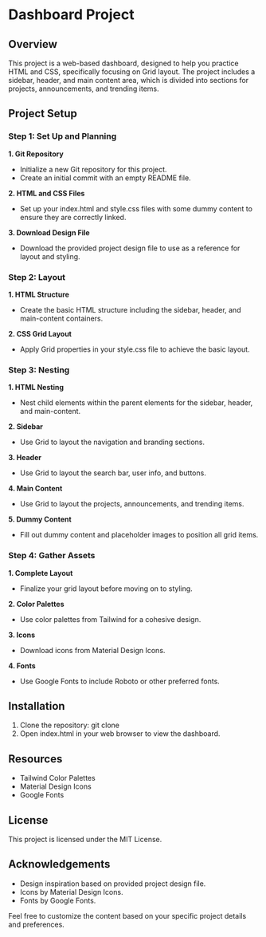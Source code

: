 # Dashboard Project
## Overview
This project is a web-based dashboard, designed to help you practice HTML and CSS, specifically focusing on Grid layout. The project includes a sidebar, header, and main content area, which is divided into sections for projects, announcements, and trending items.
## Project Setup
### Step 1: Set Up and Planning
**1. Git Repository**
+ Initialize a new Git repository for this project.
+ Create an initial commit with an empty README file.

**2. HTML and CSS Files**
+ Set up your index.html and style.css files with some dummy content to ensure they are correctly linked.

**3. Download Design File**
+ Download the provided project design file to use as a reference for layout and styling.
### Step 2: Layout
**1. HTML Structure**
+ Create the basic HTML structure including the sidebar, header, and main-content containers.

**2. CSS Grid Layout**
+ Apply Grid properties in your style.css file to achieve the basic layout.
### Step 3: Nesting
**1. HTML Nesting**
+ Nest child elements within the parent elements for the sidebar, header, and main-content.

**2. Sidebar**
+ Use Grid to layout the navigation and branding sections.

**3. Header**
+ Use Grid to layout the search bar, user info, and buttons.

**4. Main Content**
+ Use Grid to layout the projects, announcements, and trending items.

**5. Dummy Content**
+ Fill out dummy content and placeholder images to position all grid items.
### Step 4: Gather Assets
**1. Complete Layout**
+ Finalize your grid layout before moving on to styling.

**2. Color Palettes**
+ Use color palettes from Tailwind for a cohesive design.

**3. Icons**
+ Download icons from Material Design Icons.

**4. Fonts**
+ Use Google Fonts to include Roboto or other preferred fonts.
## Installation
1. Clone the repository:
    git clone <repository-url>
2. Open index.html in your web browser to view the dashboard.
## Resources
+ Tailwind Color Palettes
+ Material Design Icons
+ Google Fonts
## License
This project is licensed under the MIT License.
## Acknowledgements
+ Design inspiration based on provided project design file.
+ Icons by Material Design Icons.
+ Fonts by Google Fonts.

Feel free to customize the content based on your specific project details and preferences.
